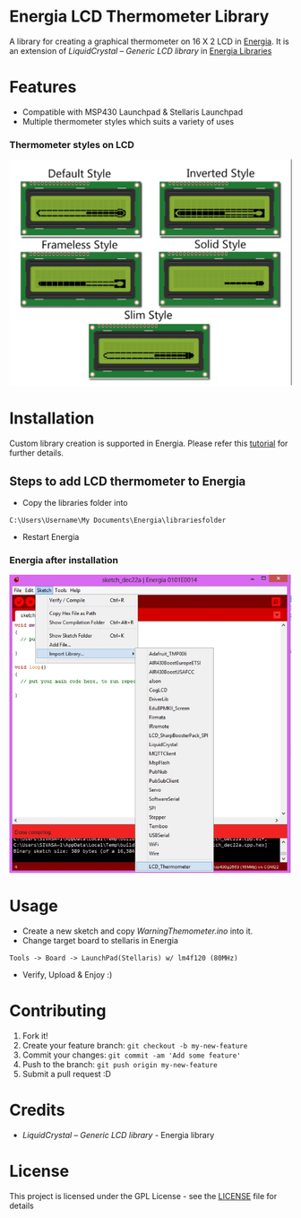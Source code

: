 # Energia LCD Thermometer Library
A library for creating a graphical thermometer on 16 X 2 LCD in [Energia]. It is an extension of *LiquidCrystal – Generic LCD library* in [Energia Libraries][el]

# Features
+ Compatible with MSP430 Launchpad & Stellaris Launchpad
+ Multiple thermometer styles which suits a variety of uses

### Thermometer styles on LCD
![styles thermometer](/img/styles.jpg?raw=true "Thermometer styles")

# Installation
Custom library creation is supported in Energia. Please refer this [tutorial][libtut] for further details.

## Steps to add LCD thermometer to Energia
+ Copy the libraries folder into 
```
C:\Users\Username\My Documents\Energia\librariesfolder
```
+ Restart Energia

### Energia after installation
![Alt text](/img/git_lcd_thermometer.jpg?raw=true "After installation")

# Usage
+ Create a new sketch and copy *WarningThemometer.ino* into it.
+ Change target board to stellaris in Energia
```
Tools -> Board -> LaunchPad(Stellaris) w/ lm4f120 (80MHz)
```
+ Verify, Upload & Enjoy :)

# Contributing
1. Fork it!
2. Create your feature branch: `git checkout -b my-new-feature`
3. Commit your changes: `git commit -am 'Add some feature'`
4. Push to the branch: `git push origin my-new-feature`
5. Submit a pull request :D

# Credits
+ *LiquidCrystal – Generic LCD library* - Energia library

# License
This project is licensed under the GPL License - see the [LICENSE](LICENSE) file for details

[libtut]:<http://energia.nu/Tutorial_Library.html>
[el]:<http://energia.nu/reference/libraries/>
[energia]: <http://energia.nu/>
